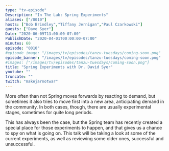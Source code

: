 ```yaml
---
type: "tv-episode"
Description: "In The Lab: Spring Experiments"
aliases: ["/0010"]
hosts: ["Bob Brindley","Tiffany Jernigan","Paul Czarkowski"]
guests: ["Dave Syer"]
Date: "2020-06-09T13:00:00-07:00"
PublishDate: "2020-04-01T00:00:00-07:00"
minutes: 60
episode: "0010"
#episode_image: "/images/tv/episodes/tanzu-tuesdays/coming-soon.png"
episode_banner: "/images/tv/episodes/tanzu-tuesdays/coming-soon.png"
#images: ["/images/tv/episodes/tanzu-tuesdays/coming-soon.png"]
title: "Spring Experiments with Dr. David Syer"
youtube: ""
truncate: ""
twitch: "makejarnotwar"
---
```


More often than not Spring moves forwards by reacting to demand, but sometimes it also tries to move first into a new area, anticipating demand in the community. In both cases, though, there are usually experimental stages, sometimes for quite long periods.

This has always been the case, but the Spring team has recently created a special place for those experiments to happen, and that gives us a chance to spy on what is going on. This talk will be taking a look at some of the current experiments, as well as reviewing some older ones, successful and unsuccessful.